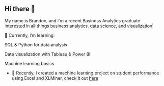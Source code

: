 ## Hi there 👋

My name is Brandon, and I'm a recent Business Analytics graduate interested in all things business analytics, data science, and visualization!

🌱 Currently, I’m learning:

SQL & Python for data analysis

Data visualization with Tableau & Power BI

Machine learning basics

- 🔭 Recently, I created a machine learning project on student performance using Excel and XLMiner, check it out [here](https://github.com/brandonmendoza1/highschool-performance-predictive-model)

<!--
**brandonmendoza1/brandonmendoza1** is a ✨ _special_ ✨ repository because its `README.md` (this file) appears on your GitHub profile.

Here are some ideas to get you started:

- 🔭 I’m currently working on ...
- 🌱 I’m currently learning ...
- 👯 I’m looking to collaborate on ...
- 🤔 I’m looking for help with ...
- 💬 Ask me about ...
- 📫 How to reach me: ...
- 😄 Pronouns: ...
- ⚡ Fun fact: ...
-->
